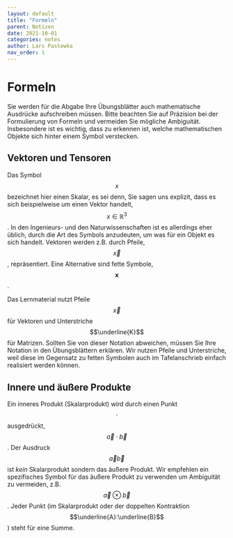 ```yaml
---
layout: default
title: "Formeln"
parent: Notizen
date: 2021-10-01
categories: notes
author: Lars Pastewka
nav_order: 1
---
```


# Formeln

Sie werden für die Abgabe Ihre Übungsblätter auch mathematische Ausdrücke aufschreiben müssen. Bitte beachten Sie auf Präzision bei der Formulierung von Formeln und vermeiden Sie mögliche Ambiguität. Insbesondere ist es wichtig, dass zu erkennen ist, welche mathematischen Objekte sich hinter einem Symbol verstecken.

## Vektoren und Tensoren

Das Symbol $$x$$ bezeichnet hier einen Skalar, es sei denn, Sie sagen uns explizit, dass es sich beispielweise um einen Vektor handelt, $$x\in\mathbb{R}^3$$. In den Ingenieurs- und den Naturwissenschaften ist es allerdings eher üblich, durch die Art des Symbols anzudeuten, um was für ein Objekt es sich handelt. Vektoren werden z.B. durch Pfeile, $$\vec{x}$$, repräsentiert. Eine Alternative sind fette Symbole, $$\mathbf{x}$$.

Das Lernmaterial nutzt Pfeile $$\vec{x}$$ für Vektoren und Unterstriche $$\underline{K}$$ für Matrizen. Sollten Sie von dieser Notation abweichen, müssen Sie Ihre Notation in den Übungsblättern erklären. Wir nutzen Pfeile und Unterstriche, weil diese im Gegensatz zu fetten Symbolen auch im Tafelanschrieb einfach realisiert werden können.

## Innere und äußere Produkte

Ein inneres Produkt (Skalarprodukt) wird durch einen Punkt $$\cdot$$ ausgedrückt, $$\vec{a}\cdot\vec{b}$$. Der Ausdruck $$\vec{a}\vec{b}$$ ist *kein* Skalarprodukt sondern das äußere Produkt. Wir empfehlen ein spezifisches Symbol für das äußere Produkt zu verwenden um Ambiguität zu vermeiden, z.B. $$\vec{a}\otimes\vec{b}$$. Jeder Punkt (im Skalarprodukt oder der doppelten Kontraktion $$\underline{A}:\underline{B}$$) steht für eine Summe.